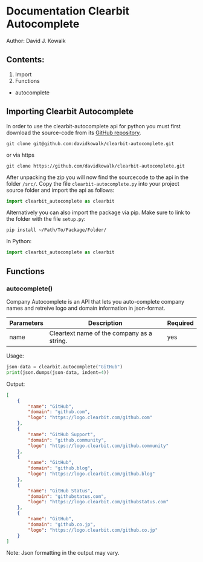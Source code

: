 # Documentation Clearbit Autocomplete
Author: David J. Kowalk

## Contents:
1. Import
2. Functions
  - autocomplete

## Importing Clearbit Autocomplete
In order to use the clearbit-autocomplete api for python you must first download the source-code from its [GitHub repository](http://www.github.com/davidkowalk/clearbit-autocomplete).

```
git clone git@github.com:davidkowalk/clearbit-autocomplete.git
```
or via https
```
git clone https://github.com/davidkowalk/clearbit-autocomplete.git
```

After unpacking the zip you will now find the sourcecode to the api in the folder ``/src/``. Copy the file ``clearbit-autocomplete.py`` into your project source folder and import the api as follows:

```python
import clearbit_autocomplete as clearbit
```

Alternatively you can also import the package via pip. Make sure to link to the folder with the file ``setup.py``:

```
pip install ~/Path/To/Package/Folder/
```
In Python:
```python
import clearbit_autocomplete as clearbit
```

## Functions

### autocomplete()
Company Autocomplete is an API that lets you auto-complete company names and retreive logo and domain information in json-format.

| Parameters | Description | Required |
|------------|-------------|----------|
| name       | Cleartext name of the company as a string. | yes |

Usage:

```python
json-data = clearbit.autocomplete("GitHub")
print(json.dumps(json-data, indent=4))
```

Output:
```json
[
    {
        "name": "GitHub",
        "domain": "github.com",
        "logo": "https://logo.clearbit.com/github.com"
    },
    {
        "name": "GitHub Support",
        "domain": "github.community",
        "logo": "https://logo.clearbit.com/github.community"
    },
    {
        "name": "GitHub",
        "domain": "github.blog",
        "logo": "https://logo.clearbit.com/github.blog"
    },
    {
        "name": "GitHub Status",
        "domain": "githubstatus.com",
        "logo": "https://logo.clearbit.com/githubstatus.com"
    },
    {
        "name": "GitHub",
        "domain": "github.co.jp",
        "logo": "https://logo.clearbit.com/github.co.jp"
    }
]
```

Note: Json formatting in the output may vary.
